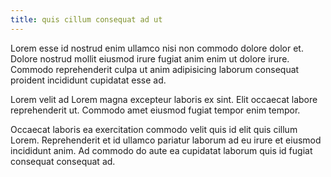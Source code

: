 ```yaml
---
title: quis cillum consequat ad ut
---
```


Lorem esse id nostrud enim ullamco nisi non commodo dolore dolor et. Dolore nostrud mollit eiusmod irure fugiat anim enim ut dolore irure. Commodo reprehenderit culpa ut anim adipisicing laborum consequat proident incididunt cupidatat esse ad.

Lorem velit ad Lorem magna excepteur laboris ex sint. Elit occaecat labore reprehenderit ut. Commodo amet eiusmod fugiat tempor enim tempor.

Occaecat laboris ea exercitation commodo velit quis id elit quis cillum Lorem. Reprehenderit et id ullamco pariatur laborum ad eu irure et eiusmod incididunt anim. Ad commodo do aute ea cupidatat laborum quis id fugiat consequat consequat ad.